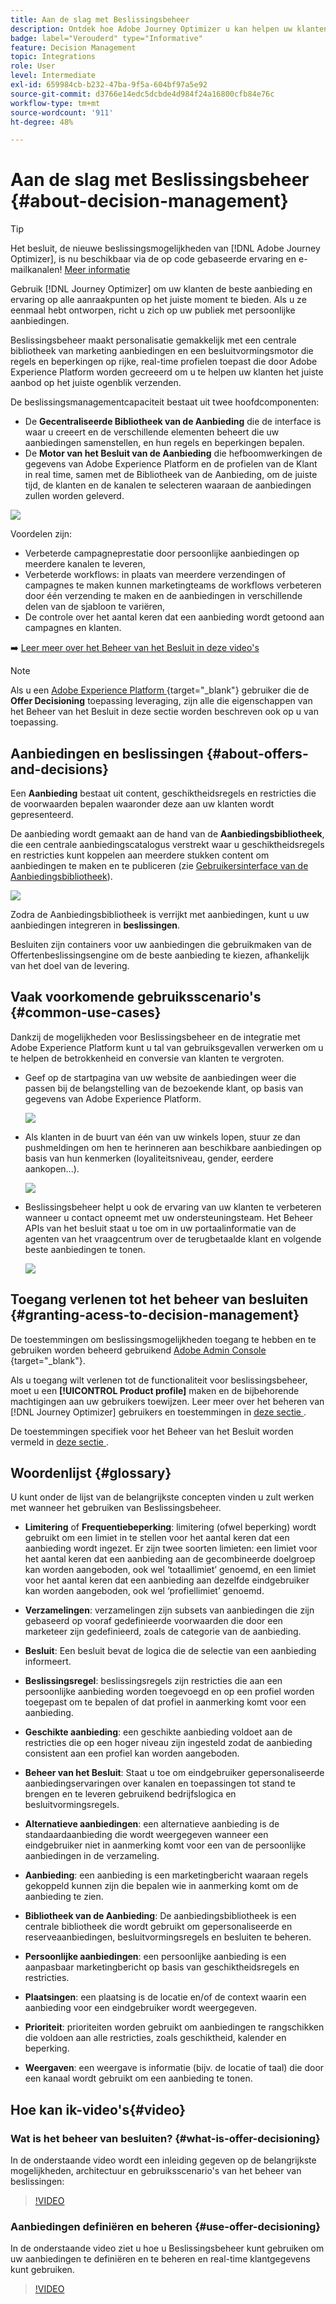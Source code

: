 ```yaml
---
title: Aan de slag met Beslissingsbeheer
description: Ontdek hoe Adobe Journey Optimizer u kan helpen uw klanten op het juiste moment het juiste aanbod te sturen
badge: label="Verouderd" type="Informative"
feature: Decision Management
topic: Integrations
role: User
level: Intermediate
exl-id: 659984cb-b232-47ba-9f5a-604bf97a5e92
source-git-commit: d3766e14edc5dcbde4d984f24a16800cfb84e76c
workflow-type: tm+mt
source-wordcount: '911'
ht-degree: 48%

---
```


# Aan de slag met Beslissingsbeheer {#about-decision-management}

>[!TIP]
>
>Het besluit, de nieuwe beslissingsmogelijkheden van [!DNL Adobe Journey Optimizer], is nu beschikbaar via de op code gebaseerde ervaring en e-mailkanalen! [Meer informatie](../../experience-decisioning/gs-experience-decisioning.md)

Gebruik [!DNL Journey Optimizer] om uw klanten de beste aanbieding en ervaring op alle aanraakpunten op het juiste moment te bieden. Als u ze eenmaal hebt ontworpen, richt u zich op uw publiek met persoonlijke aanbiedingen.

Beslissingsbeheer maakt personalisatie gemakkelijk met een centrale bibliotheek van marketing aanbiedingen en een besluitvormingsmotor die regels en beperkingen op rijke, real-time profielen toepast die door Adobe Experience Platform worden gecreeerd om u te helpen uw klanten het juiste aanbod op het juiste ogenblik verzenden.

De beslissingsmanagementcapaciteit bestaat uit twee hoofdcomponenten:

* De **Gecentraliseerde Bibliotheek van de Aanbieding** die de interface is waar u creeert en de verschillende elementen beheert die uw aanbiedingen samenstellen, en hun regels en beperkingen bepalen.
* De **Motor van het Besluit van de Aanbieding** die hefboomwerkingen de gegevens van Adobe Experience Platform en de profielen van de Klant in real time, samen met de Bibliotheek van de Aanbieding, om de juiste tijd, de klanten en de kanalen te selecteren waaraan de aanbiedingen zullen worden geleverd.

![](../assets/architecture.png)

Voordelen zijn:

* Verbeterde campagneprestatie door persoonlijke aanbiedingen op meerdere kanalen te leveren,
* Verbeterde workflows: in plaats van meerdere verzendingen of campagnes te maken kunnen marketingteams de workflows verbeteren door één verzending te maken en de aanbiedingen in verschillende delen van de sjabloon te variëren,
* De controle over het aantal keren dat een aanbieding wordt getoond aan campagnes en klanten.

➡️ [ Leer meer over het Beheer van het Besluit in deze video&#39;s ](#video)

>[!NOTE]
>
>Als u een [ Adobe Experience Platform ](https://experienceleague.adobe.com/docs/experience-platform/landing/home.html?lang=nl-NL){target="_blank"} gebruiker die de **Offer Decisioning** toepassing leveraging, zijn alle die eigenschappen van het Beheer van het Besluit in deze sectie worden beschreven ook op u van toepassing.

## Aanbiedingen en beslissingen {#about-offers-and-decisions}

Een **Aanbieding** bestaat uit content, geschiktheidsregels en restricties die de voorwaarden bepalen waaronder deze aan uw klanten wordt gepresenteerd.

De aanbieding wordt gemaakt aan de hand van de **Aanbiedingsbibliotheek**, die een centrale aanbiedingscatalogus verstrekt waar u geschiktheidsregels en restricties kunt koppelen aan meerdere stukken content om aanbiedingen te maken en te publiceren (zie [Gebruikersinterface van de Aanbiedingsbibliotheek](../get-started/user-interface.md)).

![](../assets/offer_structure.png)

Zodra de Aanbiedingsbibliotheek is verrijkt met aanbiedingen, kunt u uw aanbiedingen integreren in **beslissingen**.

Besluiten zijn containers voor uw aanbiedingen die gebruikmaken van de Offertenbeslissingsengine om de beste aanbieding te kiezen, afhankelijk van het doel van de levering.

## Vaak voorkomende gebruiksscenario&#39;s {#common-use-cases}

Dankzij de mogelijkheden voor Beslissingsbeheer en de integratie met Adobe Experience Platform kunt u tal van gebruiksgevallen verwerken om u te helpen de betrokkenheid en conversie van klanten te vergroten.

* Geef op de startpagina van uw website de aanbiedingen weer die passen bij de belangstelling van de bezoekende klant, op basis van gegevens van Adobe Experience Platform.

  ![](../assets/website.png)

* Als klanten in de buurt van één van uw winkels lopen, stuur ze dan pushmeldingen om hen te herinneren aan beschikbare aanbiedingen op basis van hun kenmerken (loyaliteitsniveau, gender, eerdere aankopen...).

  ![](../assets/push_sample.png)

* Beslissingsbeheer helpt u ook de ervaring van uw klanten te verbeteren wanneer u contact opneemt met uw ondersteuningsteam. Het Beheer APIs van het besluit staat u toe om in uw portaalinformatie van de agenten van het vraagcentrum over de terugbetaalde klant en volgende beste aanbiedingen te tonen.

  ![](../../assets/do-not-localize/call-center.png)

## Toegang verlenen tot het beheer van besluiten {#granting-acess-to-decision-management}

De toestemmingen om beslissingsmogelijkheden toegang te hebben en te gebruiken worden beheerd gebruikend [ Adobe Admin Console ](https://helpx.adobe.com/nl/enterprise/managing/user-guide.html){target="_blank"}.

Als u toegang wilt verlenen tot de functionaliteit voor beslissingsbeheer, moet u een **[!UICONTROL Product profile]** maken en de bijbehorende machtigingen aan uw gebruikers toewijzen. Leer meer over het beheren van [!DNL Journey Optimizer] gebruikers en toestemmingen in [ deze sectie ](../../administration/permissions.md).

De toestemmingen specifiek voor het Beheer van het Besluit worden vermeld in [ deze sectie ](../../administration/high-low-permissions.md#decisions-permissions).

## Woordenlijst {#glossary}

U kunt onder de lijst van de belangrijkste concepten vinden u zult werken met wanneer het gebruiken van Beslissingsbeheer.

* **Limitering** of **Frequentiebeperking**: limitering (ofwel beperking) wordt gebruikt om een limiet in te stellen voor het aantal keren dat een aanbieding wordt ingezet. Er zijn twee soorten limieten: een limiet voor het aantal keren dat een aanbieding aan de gecombineerde doelgroep kan worden aangeboden, ook wel ‘totaallimiet’ genoemd, en een limiet voor het aantal keren dat een aanbieding aan dezelfde eindgebruiker kan worden aangeboden, ook wel ‘profiellimiet’ genoemd.

* **Verzamelingen**: verzamelingen zijn subsets van aanbiedingen die zijn gebaseerd op vooraf gedefinieerde voorwaarden die door een marketeer zijn gedefinieerd, zoals de categorie van de aanbieding.

* **Besluit**: Een besluit bevat de logica die de selectie van een aanbieding informeert.

* **Beslissingsregel**: beslissingsregels zijn restricties die aan een persoonlijke aanbieding worden toegevoegd en op een profiel worden toegepast om te bepalen of dat profiel in aanmerking komt voor een aanbieding.

* **Geschikte aanbieding**: een geschikte aanbieding voldoet aan de restricties die op een hoger niveau zijn ingesteld zodat de aanbieding consistent aan een profiel kan worden aangeboden.

* **Beheer van het Besluit**: Staat u toe om eindgebruiker gepersonaliseerde aanbiedingservaringen over kanalen en toepassingen tot stand te brengen en te leveren gebruikend bedrijfslogica en besluitvormingsregels.

* **Alternatieve aanbiedingen**: een alternatieve aanbieding is de standaardaanbieding die wordt weergegeven wanneer een eindgebruiker niet in aanmerking komt voor een van de persoonlijke aanbiedingen in de verzameling.

* **Aanbieding**: een aanbieding is een marketingbericht waaraan regels gekoppeld kunnen zijn die bepalen wie in aanmerking komt om de aanbieding te zien.

* **Bibliotheek van de Aanbieding**: De aanbiedingsbibliotheek is een centrale bibliotheek die wordt gebruikt om gepersonaliseerde en reserveaanbiedingen, besluitvormingsregels en besluiten te beheren.

* **Persoonlijke aanbiedingen**: een persoonlijke aanbieding is een aanpasbaar marketingbericht op basis van geschiktheidsregels en restricties.

* **Plaatsingen**: een plaatsing is de locatie en/of de context waarin een aanbieding voor een eindgebruiker wordt weergegeven.

* **Prioriteit**: prioriteiten worden gebruikt om aanbiedingen te rangschikken die voldoen aan alle restricties, zoals geschiktheid, kalender en beperking.

* **Weergaven**: een weergave is informatie (bijv. de locatie of taal) die door een kanaal wordt gebruikt om een aanbieding te tonen.

## Hoe kan ik-video&#39;s{#video}

### Wat is het beheer van besluiten? {#what-is-offer-decisioning}

In de onderstaande video wordt een inleiding gegeven op de belangrijkste mogelijkheden, architectuur en gebruiksscenario&#39;s van het beheer van beslissingen:

>[!VIDEO](https://video.tv.adobe.com/v/326961?quality=12&learn=on)

### Aanbiedingen definiëren en beheren {#use-offer-decisioning}

In de onderstaande video ziet u hoe u Beslissingsbeheer kunt gebruiken om uw aanbiedingen te definiëren en te beheren en real-time klantgegevens kunt gebruiken.

>[!VIDEO](https://video.tv.adobe.com/v/326841?quality=12&learn=on)


